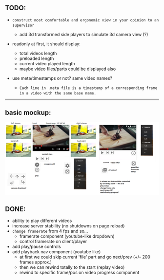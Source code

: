 TODO:
---

- `construct most comfortable and ergonomic view in your opinion to an supervisor`
    - add 3d transformed side players to simulate 3d camera view (?)

- readonly at first, it should display:
    - total videos length
    - preloaded length
    - current video played length
    - maybe video files/parts could be displayed also

- use meta/timestamps or not? same video names?
    - `Each line in .meta file is a timestamp of a corresponding frame in a video with the same base name.`

---
basic mockup:
---
![basic mockup](mock.png)


DONE:
---

- ability to play different videos
- increase server stability (no shutdowns on page reload)
- `change framerate` from 4 fps and so...
    - framerate component (youtube-like dropdown)
    - control framerate on client/player
- add play/pause controls
- add playback nav component (youtube like)
    - at first we could skip current 'file' part and go next/prev (+/- 200 frames approx.)
    - then we can rewind totally to the start (replay video)
    - rewind to specific frame/pos on video progress component